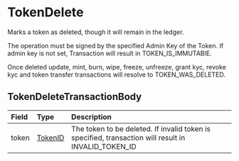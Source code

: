 # TokenDelete

Marks a token as deleted, though it will remain in the ledger.

The operation must be signed by the specified Admin Key of the Token. If admin key is not set, Transaction will result in TOKEN\_IS\_IMMUTABlE.

Once deleted update, mint, burn, wipe, freeze, unfreeze, grant kyc, revoke kyc and token transfer transactions will resolve to TOKEN\_WAS\_DELETED.

## TokenDeleteTransactionBody

| Field | Type | Description |
| :--- | :--- | :--- |
| token | [TokenID](../basic-types/tokenid.md) | The token to be deleted. If invalid token is specified, transaction will result in INVALID\_TOKEN\_ID |

